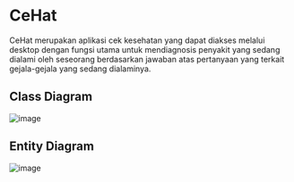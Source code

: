 # CeHat
CeHat merupakan aplikasi cek kesehatan yang dapat diakses melalui desktop dengan fungsi utama untuk mendiagnosis penyakit yang sedang dialami oleh seseorang berdasarkan jawaban atas pertanyaan yang terkait gejala-gejala yang sedang dialaminya.

## Class Diagram
![image](https://user-images.githubusercontent.com/71614957/115813677-cde0ca00-a41d-11eb-93ed-aeb7adc5ff44.png)

## Entity Diagram
![image](https://user-images.githubusercontent.com/71614957/117397163-b6c5d000-af25-11eb-8e86-cdaee4182da7.png)

